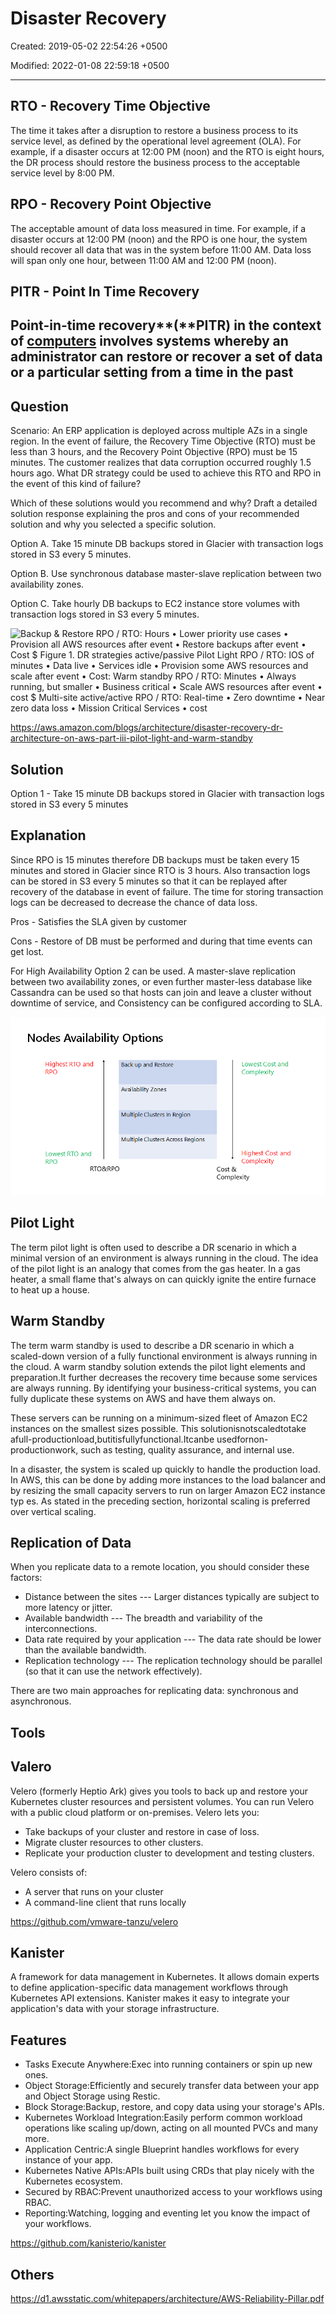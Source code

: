 # Disaster Recovery

Created: 2019-05-02 22:54:26 +0500

Modified: 2022-01-08 22:59:18 +0500

---

## RTO - Recovery Time Objective

The time it takes after a disruption to restore a business process to its service level, as defined by the operational level agreement (OLA). For example, if a disaster occurs at 12:00 PM (noon) and the RTO is eight hours, the DR process should restore the business process to the acceptable service level by 8:00 PM.

## RPO - Recovery Point Objective

The acceptable amount of data loss measured in time. For example, if a disaster occurs at 12:00 PM (noon) and the RPO is one hour, the system should recover all data that was in the system before 11:00 AM. Data loss will span only one hour, between 11:00 AM and 12:00 PM (noon).

## PITR - Point In Time Recovery

## Point-in-time recovery**(**PITR) in the context of [computers](https://en.wikipedia.org/wiki/Computer) involves systems whereby an administrator can restore or recover a set of data or a particular setting from a time in the past

## Question

Scenario: An ERP application is deployed across multiple AZs in a single region. In the event of failure, the Recovery Time Objective (RTO) must be less than 3 hours, and the Recovery Point Objective (RPO) must be 15 minutes. The customer realizes that data corruption occurred roughly 1.5 hours ago. What DR strategy could be used to achieve this RTO and RPO in the event of this kind of failure?

Which of these solutions would you recommend and why? Draft a detailed solution response explaining the pros and cons of your recommended solution and why you selected a specific solution.

Option A. Take 15 minute DB backups stored in Glacier with transaction logs stored in S3 every 5 minutes.

Option B. Use synchronous database master-slave replication between two availability zones.

Option C. Take hourly DB backups to EC2 instance store volumes with transaction logs stored in S3 every 5 minutes.

![Backup & Restore RPO / RTO: Hours • Lower priority use cases • Provision all AWS resources after event • Restore backups after event • Cost $ Figure 1. DR strategies active/passive Pilot Light RPO / RTO: IOS of minutes • Data live • Services idle • Provision some AWS resources and scale after event • Cost: $$ Warm standby RPO / RTO: Minutes • Always running, but smaller • Business critical • Scale AWS resources after event • cost $$$ Multi-site active/active RPO / RTO: Real-time • Zero downtime • Near zero data loss • Mission Critical Services • cost $$$$ ](../../media/DevOps-DevOps-Disaster-Recovery-image1.jpeg)

<https://aws.amazon.com/blogs/architecture/disaster-recovery-dr-architecture-on-aws-part-iii-pilot-light-and-warm-standby>

## Solution

Option 1 - Take 15 minute DB backups stored in Glacier with transaction logs stored in S3 every 5 minutes

## Explanation

Since RPO is 15 minutes therefore DB backups must be taken every 15 minutes and stored in Glacier since RTO is 3 hours. Also transaction logs can be stored in S3 every 5 minutes so that it can be replayed after recovery of the database in event of failure. The time for storing transaction logs can be decreased to decrease the chance of data loss.

Pros - Satisfies the SLA given by customer

Cons - Restore of DB must be performed and during that time events can get lost.

For High Availability Option 2 can be used. A master-slave replication between two availability zones, or even further master-less database like Cassandra can be used so that hosts can join and leave a cluster without downtime of service, and Consistency can be configured according to SLA.

![Nodes Availability Options Highest RTO and RPO Lowest RTO and RPO RTO&RPO Back up and Restore Availability Zones Multiple Clusters In Region Multiple Clusters Across Regi ons Lowest Cost and Complexity Highest Cost and Complexity Cost & Complexity ](../../media/DevOps-DevOps-Disaster-Recovery-image2.png)

## Pilot Light

The term pilot light is often used to describe a DR scenario in which a minimal version of an environment is always running in the cloud. The idea of the pilot light is an analogy that comes from the gas heater. In a gas heater, a small flame that's always on can quickly ignite the entire furnace to heat up a house.

## Warm Standby

The term warm standby is used to describe a DR scenario in which a scaled-down version of a fully functional environment is always running in the cloud. A warm standby solution extends the pilot light elements and preparation.It further decreases the recovery time because some services are always running. By identifying your business-critical systems, you can fully duplicate these systems on AWS and have them always on.

These servers can be running on a minimum-sized fleet of Amazon EC2 instances on the smallest sizes possible. This solutionisnotscaledtotake afull-productionload,butitisfullyfunctional.Itcanbe usedfornon-productionwork, such as testing, quality assurance, and internal use.

In a disaster, the system is scaled up quickly to handle the production load. In AWS, this can be done by adding more instances to the load balancer and by resizing the small capacity servers to run on larger Amazon EC2 instance typ es. As stated in the preceding section, horizontal scaling is preferred over vertical scaling.

## Replication of Data

When you replicate data to a remote location, you should consider these factors:

- Distance between the sites --- Larger distances typically are subject to more latency or jitter.
- Available bandwidth --- The breadth and variability of the interconnections.
- Data rate required by your application --- The data rate should be lower than the available bandwidth.
- Replication technology --- The replication technology should be parallel (so that it can use the network
    effectively).

There are two main approaches for replicating data: synchronous and asynchronous.

## Tools

## Valero

Velero (formerly Heptio Ark) gives you tools to back up and restore your Kubernetes cluster resources and persistent volumes. You can run Velero with a public cloud platform or on-premises. Velero lets you:

- Take backups of your cluster and restore in case of loss.
- Migrate cluster resources to other clusters.
- Replicate your production cluster to development and testing clusters.

Velero consists of:

- A server that runs on your cluster
- A command-line client that runs locally

<https://github.com/vmware-tanzu/velero>

## Kanister

A framework for data management in Kubernetes. It allows domain experts to define application-specific data management workflows through Kubernetes API extensions. Kanister makes it easy to integrate your application's data with your storage infrastructure.

## Features

- Tasks Execute Anywhere:Exec into running containers or spin up new ones.
- Object Storage:Efficiently and securely transfer data between your app and Object Storage using Restic.
- Block Storage:Backup, restore, and copy data using your storage's APIs.
- Kubernetes Workload Integration:Easily perform common workload operations like scaling up/down, acting on all mounted PVCs and many more.
- Application Centric:A single Blueprint handles workflows for every instance of your app.
- Kubernetes Native APIs:APIs built using CRDs that play nicely with the Kubernetes ecosystem.
- Secured by RBAC:Prevent unauthorized access to your workflows using RBAC.
- Reporting:Watching, logging and eventing let you know the impact of your workflows.

<https://github.com/kanisterio/kanister>

## Others

<https://d1.awsstatic.com/whitepapers/architecture/AWS-Reliability-Pillar.pdf>
